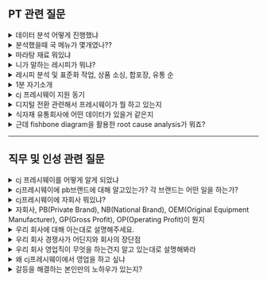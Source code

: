 ## PT 관련 질문

<details markdown = "1">
<summary>데이터 분석 어떻게 진행했냐</summary>
우선 전국의 모든 학교마다 고유한 코드가 있었습니다. 이것을 나이스라는 교육정보 포털에서 다운로드 한 뒤에 이 코드를 바탕으로 식단 정보를 다운로드 했습니다.<br>
이때 식단 정보가 한건에 최대 1000개의 데이터만 다운로드 할 수 있어서, 자바라는 언어를 사용해서 다운로드 자동화를 위한 코드를 설계했고, 이를 바탕으로 750만개의 데이터를 다운로드 했습니다.<br>
다운로드 한 식단 데이터는 데이터베이스에 저장되게 하였고, 분석시에는 mysql이라는 언어를 사용해서 분석하였습니다.<br>
</details>

<details markdown = "1">
<summary>분석했을때 국 메뉴가 몇개였나??</summary>
단순히 국의 이름을 기반으로 했을텐 총 2만 몇개 정도가 나왔었습니다. 하지만 너무 많이 나왔다고 생각해서 데이터를 분석해보니 같은 메뉴임에도(ex: 콩나물 국, 맑은 콩나물국) 이름이 좀 다른 경우가 있었습니다.<br>
따라서 같은 메뉴를 추리기 위한 처리 과정이 필요했고, 메뉴가 너무 많아서 마라탕의 순위에 영향을 끼칠수 있는 메뉴에 대해서만 데이터를 추렸습니다.<br>
</details>

<details markdown = "1">
<summary>마라탕 재료 뭐있냐</summary>
채소류 부터 보자면 청경채,알배추,숙주,콩나물,푸주나 건두부가 있고 이외에는 중국당면이나 분모자와 소고기 또는 양고기가 있다.<br>
향신료 에는 깨 소스나 식초의 일종인 흑초를 넣기도 하지만<br>
핵심 적인 매운맛을 내는 것은 크게 마유와 라유로 나뉨.<br>
라유 : 매운맛을 내는 고추 기름<br>
마유가 바로 독특한 매운맛을 만들어주는 비밀.(얼얼한 느낌을 내줌), 기름에 다양한 향신료 넣어 만듬.(초피, 후추, 정향, 팔각,회향,쯔란 등)<br>
</details>

<details markdown = "1">
<summary>니가 말하는 레시피가 뭐냐?</summary>
호불호의 가장 큰이유는 매운맛과 향인것 같습니다. 이때 라유의 양은 줄이고, 마유에서 산초의 양을 조금 더 늘여서 매운맛은 줄이돼 얼얼한 맛을 유지함으로서 차별화된 맛을 개발할 수 있을거같습니다.<br>
그리고 보통 사골 육수(쇠고기)를 베이스로 하고 치킨 스톡을 사용하는 것으로 알고 있는데 닭 육수를 주 베이스로 하면 조금더 깔끔한 맛을 낼수 있을거라 생각합니다.<br>
</details>

<details markdown = "1">
<summary>레시피 분석 및 표준화 작업, 상품 소싱, 합포장, 유통 순</summary>
첫번째 단계는 밀키트에 사용될 레시피를 분석하고, 대량 생산을 위한 표준화 작업(각 재료의 양, 조리 순서 및 시간, 재료 처리 방법 등을 명확히 기록)<br>
상품 소싱은 필요한 식자재나 포장 재료를 공급하는 공급처를 찾고, 가격이나 품질 등을 고려해서 최적의 공급처를 선정하는 과정입니다.<br>
합포장은 선정된 재료들을 밀키트로 조합하여 포장하는 작업이고, 유통은 완성된 밀키트를 소비자에게 배송하는 과정입니다.<br>
</details>

<details markdown = "1">
<summary>1분 자기소개</summary>
안녕하십니까 cj프레시웨이 영업직군 지원자 김욱종입니다. 저는 차별화된 영업 전략을 세우기 위해 두가지 역량을 쌓아왔습니다.<br>
첫째 의사소통입니다. 학부 시절 다양한 프로젝트에서 팀장의 역할을 맡아 여러 팀원들의 참여 의지를 높이고 의견을 조율해본 경험이 있습니다.<br> 
단순히 업무 배분 뿐 아니라 팀원들의 어려움을 경청하여 그들의 상황을 파악하고, 도움을 주거나 해결방안을 제시하여 프로젝트를 성공적으로 마무리 하였습니다.<br>
두번째로 데이터 분석 능력입니다. 학부 연구생 시절 이산화질소 측정 연구 과제 수주를 위해 타 연구실에 비해 산출 오차가 적다는 점을 수치적으로 계산 및 비교하여 강조하였고, 
최종적으로 해당 연구과제를 수주하였습니다. 또한 데이터 분석 능력을 바탕으로 추가 예산을 수주한 경험이 있습니다. 
국립 환경 과학원에서 맡긴 장비의 관측 한계점을 증명하고, 장비 튜닝을 통해서만 산출 오차를 줄일수 있다는 점을 증명하여 
최종적으로 추가 예산을 따내었고 산출오차를 20%에서 70%까지 개선하는 성과를 거둘 수 있었습니다.<br>
이러한 의사소통 능력과 데이터 분석 능력을 바탕으로 차별화되고 합리적인 영업 전략을 세우는 영업사원이 되겠습니다. 감사합니다.<br>
</details>

<details markdown = "1">
<summary>cj 프레시웨이 지원 동기</summary>
cj프레시웨이의 경우 데이터를 활용하여 고객분들께서 보다 편하고, 합리적인 가격에 좋은 품질의 상품을 주문하고 재떄 사용할 수 있도록 디지털 전환을 계속해 나가고 있습니다.<br>
이러한 노력을 바탕으로 업계 최초 cloud 전환을 통해 고객분들에게 안정적이고 빠른 서비스를 제공하고 있으며, 고객분들의 사업에 필요한 모든 데이터를 다각적으로 분석하여 인사이트를 제공하고 있습니다.<br>
디지털 전환을 바탕으로 고객 중심적 솔루션을 제공하고 있는 귀사에서, 학부와 연구생 시절 키웠던 데이터 분석 능력과 이를 기반으로 한 설득 경험, 여러 프로젝트에서 팀장의 역할을 맡아 팀원들의 참여 의지를 높여준 저의 의사소통 능력이 영업직군에 적합하다고 생각하였습니다.<br>
저의 역량을 바탕으로 귀사에서 데이터 중심적이고, 차별화된 영업 전략을 바탕으로 고객과 상생하는 FRESH한 인재로 성장해 나가겠습니다.<br>
<br>
</details>

<details markdown = "1">
<summary>디지털 전환 관련해서 프레시웨이가 뭘 하고 있는지</summary>
식자재 유통 업계 최초로 빅데이터 플랫폼을 구축하였고 클라우드 네이티브 인프라를 도입하였습니다.<br><br>
빅데이터 플랫폼이 구축되면서 일일히 자료를 찾거나, 다른 조직의 구성원분께 데이터를 요청드릴 필요가 없이 다양한 자료를 언제든 확인할 수 있게 되었고
,다양한 의사 결정을 데이터 기반으로 진행하게 되었습니다.<br>
또한 클라우드 인프라를 구축하게 되면서 물리적인 서버에 의존하지 않고, 유연하게 서버를 증설하여, 고객분들의 주문을 빠르고 안정성있게 처리하고 데이터를 원할하게 축적하게 되었습니다.<br>
<br>
(기존엔 영업사원이 각 고객사 계약사항과 매출 현황)CRM 시스템 도입을 통해 고객사 정보를 통합적으로 관리,분석하여 최적의 거래 제안<br>
</details>

<details markdown = "1">
<summary>식자재 유통회사에 어떤 데이터가 있을거 같은지</summary>
고객 업종 별 매출 추이 나 구매 이력, 지역이나 상권별 상품 선호도, 제품의 주문 배송 재고 관련 데이터
</details>

<details markdown = "1">
<summary>근데 fishbone diagram을 활용한 root cause analysis가 뭐죠? </summary>
Fishbone diagram은 복잡한 문제의 근본 원인들을 찾아내고 시각화하기 위해 사용되는 도식입니다. 이 도식은 문제를 일으킨 다양한 원인을 '물고기 뼈' 모양으로 배열하여, 원인과 결과 간의 관계를 명확하게 보여줍니다. 특히, 문제가 서로 연관된 여러 요소들에 의해 발생했을 경우, 각각의 원인을 분류하고 연결점을 파악하는 데 매우 유용합니다.<br>
</details>

---

## 직무 및 인성 관련 질문
<details markdown = "1">
<summary>cj 프레시웨이를 어떻게 알게 되었냐</summary>
(이연복이 단체 급식 경험이 없음 -> 이걸 가르쳐줌), 갈비찜 닭구이 했음<br>
한국인의 식판이라는 예능 프로그램에서 급식 솔루션 담당 셰프 분께서 대량 급식시 조리를 하는 방법을 가르쳐주시는 장면을 보고 처음 알게 되었습니다.<br> 
</details>

<details markdown = "1">
<summary>cj프레시웨이에 pb브랜드에 대해 알고있는가? 각 브랜드는 어떤 일을 하는가?</summary>
아이누리는 아이들에게 좋은 먹거리와 올바른 식습관을 위한 건강한 식문화 프로그램을 제공하는 키즈 전문 식품 브랜드입니다.<br>
헬씨누리는 시니어 분들에게 특화된 맞춤형 식자재와 서비스 뿐 아니라, 더욱 건강하고 지속가능한 토탈 푸드 케어 솔루션을 제공하는 브랜드입니다.<br>
튼튼스쿨은 고품질의 식자재와 트렌디한 급식 솔루션을 제공하는 학교 급식 경로 특화 브랜드입니다.<br>
정품진 한우 한돈은 엄격한 사양 관리와 HACCP 인증이 된 첨단 시설에서 키운 한우의 깊은 풍미를 느끼게 해주는 고품질 브랜드입니다.<br>
dono는 뉴질랜드에서 건너온 정통 프리미엄 유제품 & 양식재 전문 브랜드입니다.<br>
마지막으로 freshone은 지역의 중소업체와 상생하는 안정적이고 체계화된 유통 구조를 통하여 우수의 품질의 상품을 최고의 가격 경쟁력으로 전달하는 식당 전문 식자재 브랜드입니다.<br>
</details>

<details markdown = "1">
<summary>cj프레시웨이에 자회사 뭐있냐?</summary>
지역 거점의 중소형 식자재 유통회사와 cj프레시웨이과 함께 투자해 만든 상생 비즈니스 모델인 프레시원과
B2B형 간편식 제조 및 밀 솔루션 전문 기업인 프레스 플러스가 있습니다.<br>
</details>

<details markdown = "1">
<summary>자회사, PB(Private Brand), NB(National Brand), OEM(Original Equipment Manufacturer), GP(Gross Profit), OP(Operating Profit)이 뭔지</summary>
pb : 유통업체에서 직접 만든 자체 브랜드 상품으로, 제조 설비를 갖추지 않은 업체가 독자적으로 상품을 기획한 후 생산만 제조 업체에 의뢰해서 판매하는 상품, nb에 비해 저렴<br>
nb : 제조업체가 기획하고 생산하는 브랜드<br>
oem : 주문자의 의뢰에 따라 상표를 부착하여 판매할 상품을 제작하는 업체를 뜻합니다.<br>
gp(매출 총이익) : 매출액에서 원가(제조나 구매비용)를 뺀 매출 총이익을 뜻합니다.<br>
op(영업 이익) : 매촐 총이익에서 판매 관리비를 뺀 영업이익을 뜻합니다.<br>
</details>

<details markdown = "1">
<summary>우리 회사에 대해 아는대로 설명해주세요.</summary>
(어느 부분을 중시하는지, 어느 부분에 관심을 가지는지)<br>
cj프레시웨이는 식자재 유통과 고객분들의 사업 성공을 지원하는 종합 푸드 솔루션 회사입니다.<br>
국내외 유통 네트워크를 기반으로 상품 경쟁력을 확보하고, 업계 최대 규모의 물류 인프라와 품질 및 위생관리 시스템을 바탕으로 최상의 상품을 고객분들에게 전달해 드리고 있습니다.<br>
특히 외식, 급식, 유통(도매상, 프레시원) 등 다양한 경로의 고객에게 특화된 맞춤 상품과 서비스를 제공하고 있습니다.<br>
최근에는 기존의 식자재 공급자로서의 역할에 머무르지 않고, 고객분들의 성공을 위한 맞춤형 솔루션을 제공하고 있습니다.<br> 
</details>

<details markdown = "1">
<summary>우리 회사 경쟁사가 어딘지와 회사의 장단점</summary>
삼성 웰스토리, 아워홈, 현대 그린푸드<br>
<br>
솔루션 비즈니스를 통한 차별적인 수주 경쟁력<br>
</details>

<details markdown = "1">
<summary>우리 회사 영업직이 무엇을 하는건지 알고 있는대로 설명해봐라</summary>
저희가 담당하고 있는 외식/급식/유통/원료 경로에 대한 신규 고객 분들을 수주하기 위한 영업을 하고, 기존 고객 및 협력사를 관리하는 걸로 알고 있습니다.<br>
그리고 고객사분들께 위한 솔루션을 설계하고, 제안하는 일을 담당하는 것으로 알고 있습니다.<br>
<br>
외식 영업 : 외식 경로의 신규 고객사를 발굴하고, 식자재 공급 물류 인프라 제공과 더불어 고객사 성장을 위한 솔루션 제공<br>
신규 브랜드를 발굴하여 인큐베이팅하고 신메뉴 개발, 판매 경로 확대, 마케팅 지원, 서브 브랜드(Sub Brand) 개발 등 고객사의 사업 확장을 지원합니다.<br>
인큐베이팅 -> 이는 신규 사업자가 시장에 진입하고 성장하는 데 필요한 지원을 포괄적으로 제공하는 것을 의미합니다.<br>
<br>
급식 영업 : 생애 주기별 맞춤형 급식 식자재를 공급하고, 경로 특성에 따라 고객사의 급식 운영을 지원하기 위한 컨설팅과 서비스를 제공합니다.<br>
급식 트렌드를 반영한 맞춤형 메뉴 홍보, 외식 프랜차이즈와의 콜라보 상품 개발 등 경로별 특화된 상품 개발과 제안 영업을 수행<br>
<br>
원료 영업 : 식품 제조 공장과 같은 대형 실수요처에 원료와 가공품을 공급<br>
유통 영업 : 유통·대리점, 식자재마트, 리테일 경로의 고객사에 CJ·PB 상품을 중심으로 도소매 상품 영업을 통해 대규모 물량의 식자재를 공급합니다. 고객사에서 유통하는 상품을 CJ·PB 상품으로 전환하도록 제안하고 B2B 고객사 또는 B2C 고객의 니즈에 맞는 신규 상품 제안, 시즌별 행사 진행 업무 등을 수행합니다.<br>
<br>
고물가에 단체 급식 호조<br>
개인적으론 급식 조리사가 힘든 것을 들었다. 제 능력을 바탕으로 대용량 밀키트를 많이 유통시키고, 무인화 관련 서비스를 제안드려 학교 급식 종사자 분들의 노고를 덜어드리고 싶다.<br>
</details>

<details markdown = "1">
<summary>왜 cj프레시웨이에서 영업을 하고 싶냐</summary>
아워홈 : 빅데이터 기술을 적용한 통합운영시스템 COMS(Concession Operating Management)를 도입해 경영 효율성
</details>

<details markdown = "1">
<summary>갈등을 해결하는 본인만의 노하우가 있는지?</summary>
갈등 과정에서 서로 간의 감정이 많이 상했을겁니다. 저는 우선 감정을 안정화 하기 위해 다양한 시도를 할거같습니다.<br>
대학 팀프로젝트 당시 주제 선정 과정에서 팀원들과 갈등을 겪었던 적이 있습니다.<br>
이때 저는 대화를 서로 진솔히 나눠보기 위해 서로 저녁도 같이 먹고, 카페에서 얘기도 나누면서 시간을 보냈습니다.<br>
이후 서로 친해지고 나니 대화하기가 한결 수월해졌고, 팀프로젝트 주제 선정도 잘 마무리 되었습니다.<br>
</details>







